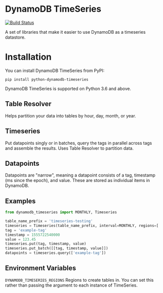 # DynamoDB TimeSeries

[![Build Status](https://api.travis-ci.com/sotaog/python-dynamodb-timeseries.svg?branch=master)](https://travis-ci.com/sotaog/python-dynamodb-timeseries)

A set of libraries that make it easier to use DynamoDB as a timeseries datastore.

# Installation
You can install DynamoDB TimeSeries from PyPI:

```
pip install python-dynamodb-timeseries
```

DynamoDB TimeSeries is supported on Python 3.6 and above.

## Table Resolver

Helps partition your data into tables by hour, day, month, or year.

## Timeseries

Put datapoints singly or in batches, query the tags in parallel across tags and assemble the results. Uses Table Resolver to partition data.

## Datapoints

Datapoints are "narrow", meaning a datapoint consists of a tag, timestamp (ms since the epoch), and value. These are stored as individual items in DynamoDB.

## Examples

```python
from dynamodb_timeseries import MONTHLY, Timeseries

table_name_prefix = 'timeseries-testing'
timeseries = Timeseries(table_name_prefix, interval=MONTHLY, regions=['us-west-2', 'us-east-2'])
tag = 'example-tag'
timestamp = 1555722540000
value = 123.45
timeseries.put(tag, timestamp, value)
timeseries.put_batch([[tag, timestamp, value]])
datapoints = timeseries.query(['example-tag'])
```

## Environment Variables

`DYNAMODB_TIMESERIES_REGIONS` Regions to create tables in. You can set this rather than passing the argument to each instance of TimeSeries.